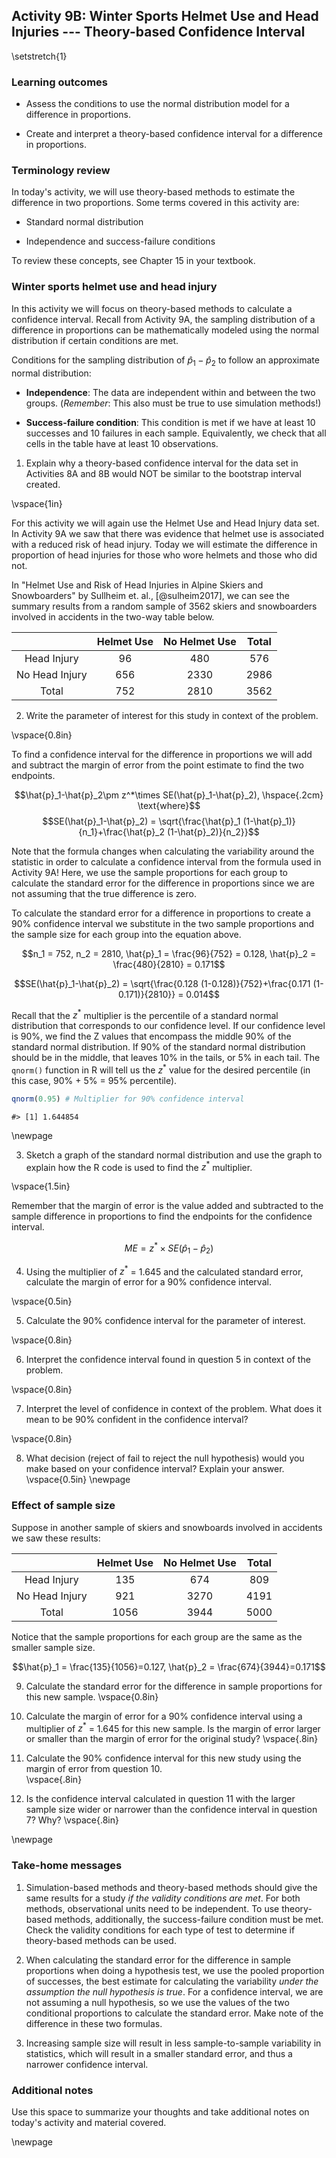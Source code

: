 ## Activity 9B:  Winter Sports Helmet Use and Head Injuries --- Theory-based Confidence Interval

\setstretch{1}

### Learning outcomes

* Assess the conditions to use the normal distribution model for a difference in proportions.

* Create and interpret a theory-based confidence interval for a difference in proportions.

### Terminology review
In today's activity, we will use theory-based methods to estimate the difference in two proportions. Some terms covered in this activity are:

* Standard normal distribution

* Independence and success-failure conditions

To review these concepts, see Chapter 15 in your textbook.

### Winter sports helmet use and head injury 

In this activity we will focus on theory-based methods to calculate a confidence interval.  Recall from Activity 9A, the sampling distribution of a difference in proportions can be mathematically modeled using the normal distribution if certain conditions are met.

Conditions for the sampling distribution of $\hat{p}_1-\hat{p}_2$ to follow an approximate normal distribution:

* **Independence**: The data are independent within and between the two groups. (*Remember*: This also must be true to use simulation methods!)

* **Success-failure condition**: This condition is met if we have at least 10 successes and 10 failures in each sample. Equivalently, we check that all cells in the table have at least 10 observations.

1.  Explain why a theory-based confidence interval for the data set in Activities 8A and 8B would NOT be similar to the bootstrap interval created.

\vspace{1in}

For this activity we will again use the Helmet Use and Head Injury data set. In Activity 9A we saw that there was evidence that helmet use is associated with a reduced risk of head injury.  Today we will estimate the difference in proportion of head injuries for those who wore helmets and those who did not.

In "Helmet Use and Risk of Head Injuries in Alpine Skiers and Snowboarders" by Sullheim et. al., [@sulheim2017], we can see the summary results from a random sample of 3562 skiers and snowboarders involved in accidents in the two-way table below. 

|                | Helmet Use | No Helmet Use | Total |
|:--------------:|:----------:|:-------------:|:-----:|
| Head Injury    |     96     |      480      |  576  |
| No Head Injury |     656    |      2330     |  2986 |
| Total          |     752    |      2810     |  3562 |

2. Write the parameter of interest for this study in context of the problem.

\vspace{0.8in}

To find a confidence interval for the difference in proportions we will add and subtract the margin of error from the point estimate to find the two endpoints.

 $$\hat{p}_1-\hat{p}_2\pm z^*\times SE(\hat{p}_1-\hat{p}_2), \hspace{.2cm} \text{where}$$
 $$SE(\hat{p}_1-\hat{p}_2) = \sqrt{\frac{\hat{p}_1 (1-\hat{p}_1)}{n_1}+\frac{\hat{p}_2 (1-\hat{p}_2)}{n_2}}$$
 
Note that the formula changes when calculating the variability around the statistic in order to calculate a confidence interval from the formula used in Activity 9A!  Here, we use the sample proportions for each group to calculate the standard error for the difference in proportions since we are not assuming that the true difference is zero.

To calculate the standard error for a difference in proportions to create a 90\% confidence interval we substitute in the two sample proportions and the sample size for each group into the equation above.

$$n_1 = 752, n_2 = 2810, \hat{p}_1 = \frac{96}{752} = 0.128, \hat{p}_2 = \frac{480}{2810} = 0.171$$
 
 $$SE(\hat{p}_1-\hat{p}_2) = \sqrt{\frac{0.128 (1-0.128)}{752}+\frac{0.171 (1-0.171)}{2810}} = 0.014$$

Recall that the $z^*$ multiplier is the percentile of a standard normal distribution that corresponds to our confidence level. If our confidence level is 90\%, we find the Z values that encompass the middle 90\% of the standard normal distribution. If 90\% of the standard normal distribution should be in the middle, that leaves 10\% in the tails, or 5\% in each tail.  The `qnorm()` function in R will tell us the $z^*$ value for the desired percentile (in this case, 90\% + 5\% = 95\% percentile). 


```r
qnorm(0.95) # Multiplier for 90% confidence interval
```

```
#> [1] 1.644854
```

\newpage

3. Sketch a graph of the standard normal distribution and use the graph to explain how the R code is used to find the $z^*$ multiplier.  

\vspace{1.5in}


Remember that the margin of error is the value added and subtracted to the sample difference in proportions to find the endpoints for the confidence interval.

$$ME = z^*\times SE(\hat{p}_1 - \hat{p}_2)$$

4. Using the multiplier of $z^*$ = 1.645 and the calculated standard error, calculate the margin of error for a 90\% confidence interval.

\vspace{0.5in}

5. Calculate the 90\% confidence interval for the parameter of interest. 

\vspace{0.8in}

6. Interpret the confidence interval found in question 5 in context of the problem.

\vspace{0.8in}

7.  Interpret the level of confidence in context of the problem.  What does it mean to be 90% confident in the confidence interval?

\vspace{0.8in}

8.  What decision (reject of fail to reject the null hypothesis) would you make based on your confidence interval?  Explain your answer.
\vspace{0.5in}
\newpage

### Effect of sample size 

Suppose in another sample of skiers and snowboards involved in accidents we saw these results:

|                | Helmet Use | No Helmet Use | Total |
|:--------------:|:----------:|:-------------:|:-----:|
| Head Injury    |     135    |      674      |  809  |
| No Head Injury |     921    |      3270     |  4191 |
| Total          |     1056   |      3944     |  5000 |

Notice that the sample proportions for each group are the same as the smaller sample size.

$$\hat{p}_1 = \frac{135}{1056}=0.127, \hat{p}_2 = \frac{674}{3944}=0.171$$

9. Calculate the standard error for the difference in sample proportions for this new sample.
\vspace{0.8in}


10. Calculate the margin of error for a 90\% confidence interval using a multiplier of $z^*$ = 1.645 for this new sample.  Is the margin of error larger or smaller than the margin of error for the original study?
\vspace{.8in}

11.  Calculate the 90\% confidence interval for this new study using the margin of error from question 10.  
\vspace{.8in}

12.  Is the confidence interval calculated in question 11 with the larger sample size wider or narrower than the confidence interval in question 7? Why?
\vspace{.8in}

\newpage

### Take-home messages

1. Simulation-based methods and theory-based methods should give the same results for a study *if the validity conditions are met*.  For both methods, observational units need to be independent. To use theory-based methods, additionally, the success-failure condition must be met. Check the validity conditions for each type of test to determine if theory-based methods can be used.

2. When calculating the standard error for the difference in sample proportions when doing a hypothesis test, we use the pooled proportion of successes, the best estimate for calculating the variability *under the assumption the null hypothesis is true*.  For a confidence interval, we are not assuming a null hypothesis, so we use the values of the two conditional proportions to calculate the standard error.  Make note of the difference in these two formulas. 

3.  Increasing sample size will result in less sample-to-sample variability in statistics, which will result in a smaller standard error, and thus a narrower confidence interval.  

### Additional notes

Use this space to summarize your thoughts and take additional notes on today's activity and material covered.

\newpage
